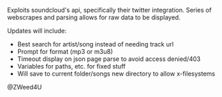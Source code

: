 Exploits soundcloud's api, specifically their twitter integration.
Series of webscrapes and parsing allows for raw data to be displayed.  


Updates will include:  
 - Best search for artist/song instead of needing track url  
 - Prompt for format (mp3 or m3u8)  
 - Timeout display on json page parse to avoid access denied/403  
 - Variables for paths, etc. for fixed stuff  
 - Will save to current folder/songs new directory to allow x-filesystems  


@ZWeed4U
